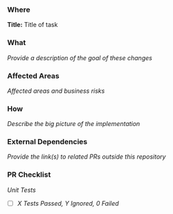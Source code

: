 ### Where

**Title:** Title of task

### What

_Provide a description of the goal of these changes_

### Affected Areas

_Affected areas and business risks_

### How

_Describe the big picture of the implementation_

### External Dependencies

_Provide the link(s) to related PRs outside this repository_

### PR Checklist

*Unit Tests*

 - [ ] _X Tests Passed, Y Ignored, 0 Failed_